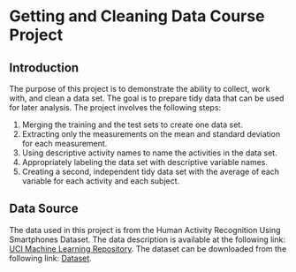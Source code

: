 # Getting and Cleaning Data Course Project
## Introduction
The purpose of this project is to demonstrate the ability to collect, work with, and clean a data set. The goal is to prepare tidy data that can be used for later analysis. The project involves the following steps:
1. Merging the training and the test sets to create one data set.
2. Extracting only the measurements on the mean and standard deviation for each measurement.
3. Using descriptive activity names to name the activities in the data set.
4. Appropriately labeling the data set with descriptive variable names.
5. Creating a second, independent tidy data set with the average of each variable for each activity and each subject.

## Data Source
The data used in this project is from the Human Activity Recognition Using Smartphones Dataset. The data description is available at the following link: [UCI Machine Learning Repository](http://archive.ics.uci.edu/ml/datasets/Human+Activity+Recognition+Using+Smartphones).
The dataset can be downloaded from the following link: [Dataset](https://d396qusza40orc.cloudfront.net/getdata%2Fprojectfiles%2FUCI%20HAR%20Dataset.zip).